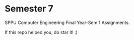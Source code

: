 # Semester 7
SPPU Computer Engineering Final Year-Sem 1 Assignments.

If this repo helped you, do star it! :)
